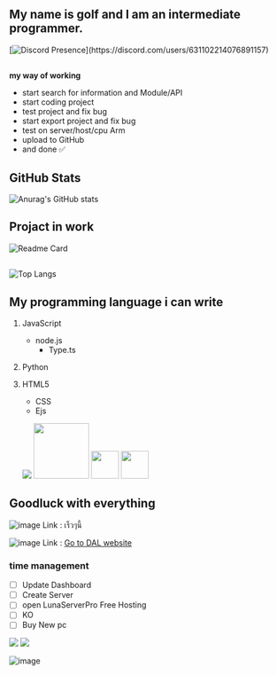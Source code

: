## My name is golf and I am an intermediate programmer.
[![Discord Presence](https://lanyard.cnrad.dev/api/631102214076891157?theme=:dark&borderRadius=:10px&idleMessage=If%20not%20AFK,%20it%20means%20I%27m%20free.)](https://discord.com/users/631102214076891157)
##
__my way of working__
- start search for information and Module/API
 - start coding project
  - test project and fix bug
  - start export project and fix bug
  - test on server/host/cpu Arm
 - upload to GitHub
- and done ✅

## GitHub Stats
![Anurag's GitHub stats](https://github-readme-stats.vercel.app/api?username=KCCHDEV&show_icons=true&theme=dracula)
## Projact in work
![Readme Card](https://github-readme-stats.vercel.app/api/pin/?username=KCCHDEV&repo=Qwakeactyl-LunaServerPro&theme=dracula)
##
![Top Langs](https://github-readme-stats.vercel.app/api/top-langs/?username=anuraghazra&theme=dracula)
## My programming language i can write

 1. JavaScript
    - node.js
      - Type.ts
 2. Python
 3. HTML5
    - CSS
    - Ejs

    <img src="https://img.icons8.com/color/48/000000/javascript.png"/>  <img src="https://cdn.discordapp.com/attachments/916988679698911353/946766067496280084/522e6bc1a11d1726a35f81cbd979395f-removebg-preview_1.png" width="100 px"/>  <img src="https://media.discordapp.net/attachments/950770133972971558/993335512976871546/unknown.png" width="50 px"/> <img src="https://media.discordapp.net/attachments/950770133972971558/993334995080990720/unknown.png" width="50 px"/>

## Goodluck with everything 


![image](https://media.discordapp.net/attachments/950770133972971558/995369921900974241/standard_4.gif)
Link : เร็วๆนี้

![image](https://media.discordapp.net/attachments/950770133972971558/995369930688036985/standard_1.gif)
Link : [Go to DAL website](https://dal-website.snowiechandeveloper.repl.co/)

### time management
- [ ] Update Dashboard
- [ ] Create Server
- [ ] open LunaServerPro Free Hosting
- [ ] KO
- [ ] Buy New pc

<a href="https://www.youtube.com/channel/UCCwhaAbi3t6WthXOQaakYEw" target="_blank"><img src="https://img.shields.io/badge/YouTube-FF0000?style=for-the-badge&logo=youtube&logoColor=white" target="_blank"></a>
<a href="https://discord.gg/EGMT4d99zg" target="_blank"><img src="https://img.shields.io/badge/Discord-5865F2?style=for-the-badge&logo=discord&logoColor=white" target="_blank"></a>

![image](https://images7.alphacoders.com/116/thumb-1920-1161810.jpg)
